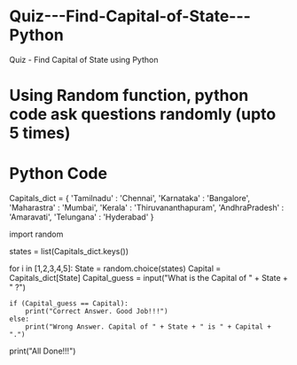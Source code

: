 # Quiz---Find-Capital-of-State---Python
Quiz - Find Capital of State using Python

# Using Random function, python code ask questions randomly (upto 5 times)

# Python Code
Capitals_dict = {
		'Tamilnadu' : 'Chennai',
		'Karnataka' : 'Bangalore',
		'Maharastra' : 'Mumbai',
		'Kerala' : 'Thiruvananthapuram',
		'AndhraPradesh' : 'Amaravati',
		'Telungana' : 'Hyderabad'
}

import random

states = list(Capitals_dict.keys())

for i in [1,2,3,4,5]:
	State = random.choice(states)
	Capital = Capitals_dict[State] 
	Capital_guess = input("What is the Capital of " + State + " ?")
        
	if (Capital_guess == Capital):
		print("Correct Answer. Good Job!!!")
	else:
		print("Wrong Answer. Capital of " + State + " is " + Capital + ".")

print("All Done!!!")
